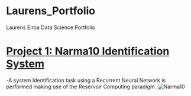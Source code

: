 # Laurens_Portfolio
Laurens Eiroa Data Science Portfolio


# [Project 1: Narma10 Identification System](https://github.com/LaurensEiroa/Narma10-System-Identification/blob/master/EchoStateNetwork.ipynb)
-A system Identification task using a Recurrent Neural Network is performed making use of the Reservoir Computing paradigm.
![Narma10]()
